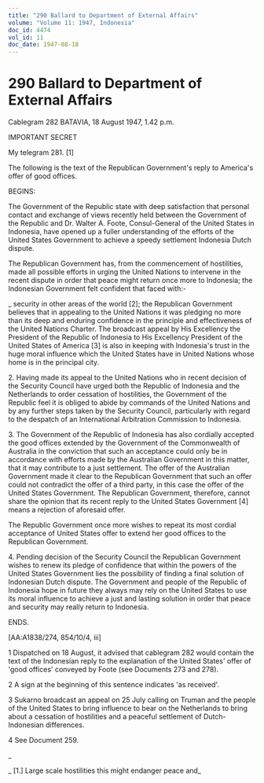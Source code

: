 ```yaml
---
title: "290 Ballard to Department of External Affairs"
volume: "Volume 11: 1947, Indonesia"
doc_id: 4474
vol_id: 11
doc_date: 1947-08-18
---
```


# 290 Ballard to Department of External Affairs

Cablegram 282 BATAVIA, 18 August 1947, 1.42 p.m.

IMPORTANT SECRET

My telegram 281. [1]

The following is the text of the Republican Government's reply to America's offer of good offices.

BEGINS:

The Government of the Republic state with deep satisfaction that personal contact and exchange of views recently held between the Government of the Republic and Dr. Walter A. Foote, Consul-General of the United States in Indonesia, have opened up a fuller understanding of the efforts of the United States Government to achieve a speedy settlement Indonesia Dutch dispute.

The Republican Government has, from the commencement of hostilities, made all possible efforts in urging the United Nations to intervene in the recent dispute in order that peace might return once more to Indonesia; the Indonesian Government felt confident that faced with:-

_ security in other areas of the world [2]; the Republican Government believes that in appealing to the United Nations it was pledging no more than its deep and enduring confidence in the principle and effectiveness of the United Nations Charter. The broadcast appeal by His Excellency the President of the Republic of Indonesia to His Excellency President of the United States of America [3] is also in keeping with Indonesia's trust in the huge moral influence which the United States have in United Nations whose home is in the principal city.

2\. Having made its appeal to the United Nations who in recent decision of the Security Council have urged both the Republic of Indonesia and the Netherlands to order cessation of hostilities, the Government of the Republic feel it is obliged to abide by commands of the United Nations and by any further steps taken by the Security Council, particularly with regard to the despatch of an International Arbitration Commission to Indonesia.

3\. The Government of the Republic of Indonesia has also cordially accepted the good offices extended by the Government of the Commonwealth of Australia in the conviction that such an acceptance could only be in accordance with efforts made by the Australian Government in this matter, that it may contribute to a just settlement. The offer of the Australian Government made it clear to the Republican Government that such an offer could not contradict the offer of a third party, in this case the offer of the United States Government. The Republican Government, therefore, cannot share the opinion that its recent reply to the United States Government [4] means a rejection of aforesaid offer.

The Republic Government once more wishes to repeat its most cordial acceptance of United States offer to extend her good offices to the Republican Government.

4\. Pending decision of the Security Council the Republican Government wishes to renew its pledge of confidence that within the powers of the United States Government lies the possibility of finding a final solution of Indonesian Dutch dispute. The Government and people of the Republic of Indonesia hope in future they always may rely on the United States to use its moral influence to achieve a just and lasting solution in order that peace and security may really return to Indonesia.

ENDS.

[AA:A1838/274, 854/10/4, iii]

1 Dispatched on 18 August, it advised that cablegram 282 would contain the text of the Indonesian reply to the explanation of the United States' offer of 'good offices' conveyed by Foote (see Documents 273 and 278).

2 A sign at the beginning of this sentence indicates 'as received'.

3 Sukarno broadcast an appeal on 25 July calling on Truman and the people of the United States to bring influence to bear on the Netherlands to bring about a cessation of hostilities and a peaceful settlement of Dutch-Indonesian differences.

4 See Document 259.

_

_ [1.] Large scale hostilities this might endanger peace and_

